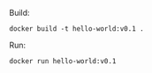 Build:
```console
docker build -t hello-world:v0.1 .
```

Run:
```console
docker run hello-world:v0.1
```
